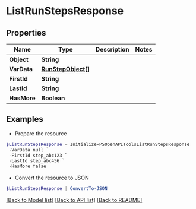 # ListRunStepsResponse
## Properties

Name | Type | Description | Notes
------------ | ------------- | ------------- | -------------
**Object** | **String** |  | 
**VarData** | [**RunStepObject[]**](RunStepObject.md) |  | 
**FirstId** | **String** |  | 
**LastId** | **String** |  | 
**HasMore** | **Boolean** |  | 

## Examples

- Prepare the resource
```powershell
$ListRunStepsResponse = Initialize-PSOpenAPIToolsListRunStepsResponse  -Object list `
 -VarData null `
 -FirstId step_abc123 `
 -LastId step_abc456 `
 -HasMore false
```

- Convert the resource to JSON
```powershell
$ListRunStepsResponse | ConvertTo-JSON
```

[[Back to Model list]](../README.md#documentation-for-models) [[Back to API list]](../README.md#documentation-for-api-endpoints) [[Back to README]](../README.md)

